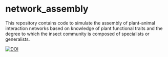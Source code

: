 # network_assembly
This repository contains code to simulate the assembly of plant-animal interaction networks based on knowledge of plant functional traits and the degree to which the insect community is composed of specialists or generalists.

[![DOI](https://zenodo.org/badge/DOI/10.5281/zenodo.889312.svg)](https://doi.org/10.5281/zenodo.889312)
